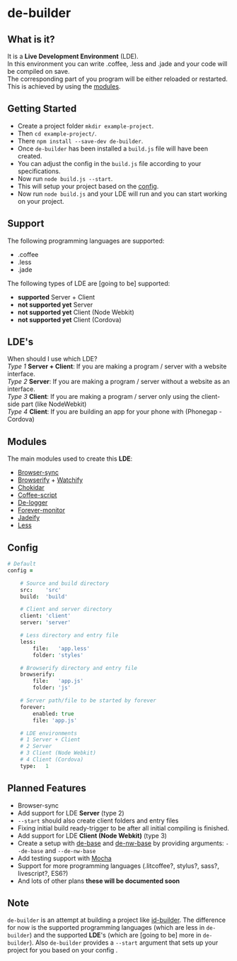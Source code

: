 # de-builder


## What is it?
It is a __Live Development Environment__ (LDE).<br>
In this environment you can write .coffee, .less and .jade and your code will be compiled on save.<br>
The corresponding part of you program will be either reloaded or restarted.<br>
This is achieved by using the [modules](https://github.com/hawkerboy7/de-builder#modules).


## Getting Started
- Create a project folder `mkdir example-project`.
- Then `cd example-project/`.
- There `npm install --save-dev de-builder`.
- Once `de-builder` has been installed a `build.js` file will have been created.
- You can adjust the config in the `build.js` file according to your specifications.
- Now run `node build.js --start`.
- This will setup your project based on the [config](https://github.com/hawkerboy7/de-builder#config).
- Now run `node build.js` and your LDE will run and you can start working on your project.


## Support
The following programming languages are supported:
- .coffee
- .less
- .jade

The following types of LDE are [going to be] supported:
- __supported__ Server + Client
- __not supported yet__ Server
- __not supported yet__ Client (Node Webkit)
- __not supported yet__ Client (Cordova)


## LDE's
When should I use which LDE?<br>
_Type 1_ __Server + Client__: If you are making a program / server with a website interface.<br>
_Type 2_ __Server__: If you are making a program / server without a website as an interface.<br>
_Type 3_ __Client__: If you are making a program / server only using the client-side part (like NodeWebkit)<br>
_Type 4_ __Client__: If you are building an app for your phone with (Phonegap - Cordova)


## Modules
The main modules used to create this __LDE__:
- [Browser-sync](https://github.com/BrowserSync/browser-sync)
- [Browserify](https://github.com/substack/node-browserify) + [Watchify](https://github.com/substack/watchify)
- [Chokidar](https://github.com/paulmillr/chokidar)
- [Coffee-script](https://github.com/jashkenas/coffeescript)
- [De-logger](https://github.com/hawkerboy7/de-logger)
- [Forever-monitor](https://github.com/foreverjs/forever-monitor)
- [Jadeify](https://github.com/domenic/jadeify)
- [Less](https://github.com/less/less.js)


## Config
```coffeescript
# Default
config =

	# Source and build directory
	src:	'src'
	build:	'build'

	# Client and server directory
	client:	'client'
	server:	'server'

	# Less directory and entry file
	less:
		file:	'app.less'
		folder:	'styles'

	# Browserify directory and entry file
	browserify:
		file:	'app.js'
		folder:	'js'

	# Server path/file to be started by forever
	forever:
		enabled: true
		file: 'app.js'

	# LDE environments
	# 1 Server + Client
	# 2 Server
	# 3 Client (Node Webkit)
	# 4 Client (Cordova)
	type:	1
```


## Planned Features
- Browser-sync
- Add support for LDE __Server__ (type 2)
- `--start` should also create client folders and entry files
- Fixing initial build ready-trigger to be after all initial compiling is finished.
- Add support for LDE __Client (Node Webkit)__ (type 3)
- Create a setup with
	[de-base](https://github.com/hawkerboy7/de-base)
	and
	[de-nw-base](https://github.com/hawkerboy7/de-nw-base)
	by providing arguments: `--de-base` and `--de-nw-base`
- Add testing support with [Mocha](https://github.com/mochajs/mocha)
- Support for more programming languages (.litcoffee?, stylus?, sass?, livescript?, ES6?)
- And lots of other plans __these will be documented soon__


## Note
`de-builder` is an attempt at building a project like [id-builder](https://github.com/Industrial/id-builder).
The difference for now is the supported programming languages (which are less in `de-builder`) and the supported __LDE__'s (which are [going to be] more in `de-builder`).
Also `de-builder` provides a `--start` argument that sets up your project for you based on your config .